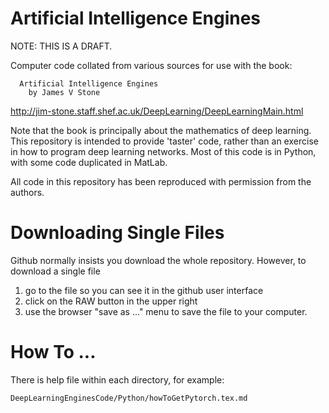 # Artificial Intelligence Engines

NOTE: THIS IS A DRAFT.

Computer code collated from various sources for use with the book: 
    
      Artificial Intelligence Engines  
        by James V Stone

http://jim-stone.staff.shef.ac.uk/DeepLearning/DeepLearningMain.html

Note that the book is principally about the mathematics of deep learning.
This repository is intended to provide 'taster' code, rather than an exercise in how to program deep learning networks. Most of this code is in Python, with some code duplicated in MatLab.

All code in this repository has been reproduced with permission from the authors.

Downloading Single Files
========================
Github normally insists you download the whole repository.
However, to download a single file
1) go to the file so you can see it in the github user interface 
2) click on the RAW button in the upper right
3) use the browser "save as ..." menu to save the file to your computer. 

How To ...
===========
There is help file within each directory, for example:

    DeepLearningEnginesCode/Python/howToGetPytorch.tex.md
